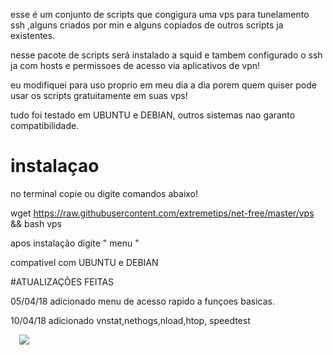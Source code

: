 esse é um conjunto de scripts que congigura uma vps para tunelamento ssh ,alguns criados por min e alguns copiados de outros scripts ja existentes.

nesse pacote de scripts será instalado a squid e tambem configurado o ssh ja com hosts e permissoes de acesso via aplicativos de vpn!

eu modifiquei para uso proprio em meu dia a dia porem quem quiser pode usar os scripts gratuitamente em suas vps!

tudo foi testado em UBUNTU e DEBIAN, outros sistemas nao garanto compatibilidade.

# instalaçao
no terminal copie ou digite comandos abaixo!

wget https://raw.githubusercontent.com/extremetips/net-free/master/vps && bash vps

apos instalação digite " menu "

compativel com UBUNTU e DEBIAN

#ATUALIZAÇÕES FEITAS

05/04/18 adicionado menu de acesso rapido a funçoes basicas.

10/04/18 adicionado vnstat,nethogs,nload,htop, speedtest

<a href="https://github.com/extremetips/INSTALADOR-VPS-UBUNTU-DEBIAN/blob/master/Capturar.PNG" imageanchor="1" style="margin-left: 1em; margin-right: 1em;"><img border="0" data-original-height="500" data-original-width="511" src="https://github.com/extremetips/INSTALADOR-VPS-UBUNTU-DEBIAN/blob/master/Capturar.PNG" /></a></div>
<br /></div>
